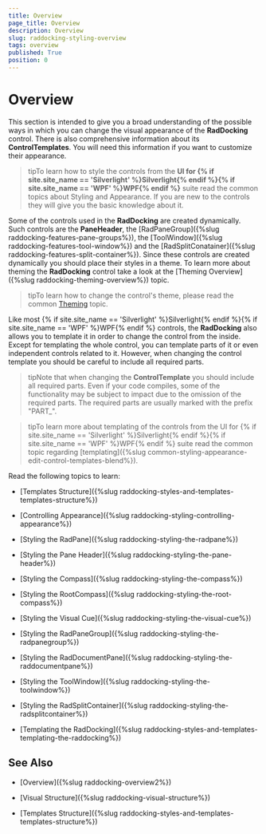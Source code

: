 ```yaml
---
title: Overview
page_title: Overview
description: Overview
slug: raddocking-styling-overview
tags: overview
published: True
position: 0
---
```


# Overview

This section is intended to give you a broad understanding of the possible ways in which you can change the visual appearance of the __RadDocking__ control. There is also comprehensive information about its __ControlTemplates__. You will need this information if you want to customize their appearance.

>tipTo learn how to style the controls from the __UI for {% if site.site_name == 'Silverlight' %}Silverlight{% endif %}{% if site.site_name == 'WPF' %}WPF{% endif %}__ suite read the common topics about Styling and Appearance. If you are new to the controls they will give you the basic knowledge about it.

Some of the controls used in the __RadDocking__ are created dynamically. Such controls are the __PaneHeader__, the [RadPaneGroup]({%slug raddocking-features-pane-groups%}), the [ToolWindow]({%slug raddocking-features-tool-window%}) and the [RadSplitConatainer]({%slug raddocking-features-split-container%}). Since these controls are created dynamically you should place their styles in a theme. To learn more about theming the __RadDocking__ control take a look at the [Theming Overview]({%slug raddocking-theming-overview%}) topic.

>tipTo learn how to change the control's theme, please read the common [Theming](http://www.telerik.com/help/silverlight/common-styling-apperance-create-theme-overview.html) topic.

Like most {% if site.site_name == 'Silverlight' %}Silverlight{% endif %}{% if site.site_name == 'WPF' %}WPF{% endif %} controls, the __RadDocking__ also allows you to template it in order to change the control from the inside. Except for templating the whole control, you can template parts of it or even independent controls related to it. However, when changing the control template you should be careful to include all required parts.

>tipNote that when changing the __ControlTemplate__ you should include all required parts. Even if your code compiles, some of the functionality may be subject to impact due to the omission of the required parts. The required parts are usually marked with the prefix "PART_".

>tipTo learn more about templating of the controls from the UI for {% if site.site_name == 'Silverlight' %}Silverlight{% endif %}{% if site.site_name == 'WPF' %}WPF{% endif %} suite read the common topic regarding [templating]({%slug common-styling-appearance-edit-control-templates-blend%}).

Read the following topics to learn:

* [Templates Structure]({%slug raddocking-styles-and-templates-templates-structure%})

* [Controlling Appearance]({%slug raddocking-styling-controlling-appearance%})

* [Styling the RadPane]({%slug raddocking-styling-the-radpane%})

* [Styling the Pane Header]({%slug raddocking-styling-the-pane-header%})

* [Styling the Compass]({%slug raddocking-styling-the-compass%})

* [Styling the RootCompass]({%slug raddocking-styling-the-root-compass%})

* [Styling the Visual Cue]({%slug raddocking-styling-the-visual-cue%})

* [Styling the RadPaneGroup]({%slug raddocking-styling-the-radpanegroup%})

* [Styling the RadDocumentPane]({%slug raddocking-styling-the-raddocumentpane%})

* [Styling the ToolWindow]({%slug raddocking-styling-the-toolwindow%})

* [Styling the RadSplitContainer]({%slug raddocking-styling-the-radsplitcontainer%})

* [Templating the RadDocking]({%slug raddocking-styles-and-templates-templating-the-raddocking%})

## See Also

 * [Overview]({%slug raddocking-overview2%})

 * [Visual Structure]({%slug raddocking-visual-structure%})

 * [Templates Structure]({%slug raddocking-styles-and-templates-templates-structure%})
